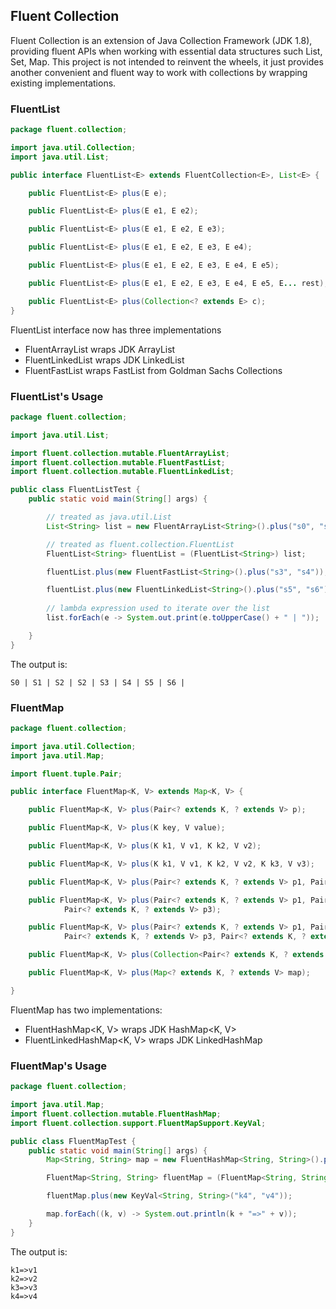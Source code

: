 ## Fluent Collection

Fluent Collection is an extension of Java Collection Framework (JDK 1.8), providing fluent APIs when working with essential data structures such List, Set, Map. This project is not intended to reinvent the wheels, it just provides another convenient and fluent way to work with collections by wrapping existing implementations. 


### FluentList

```java
package fluent.collection;

import java.util.Collection;
import java.util.List;

public interface FluentList<E> extends FluentCollection<E>, List<E> {

	public FluentList<E> plus(E e);

	public FluentList<E> plus(E e1, E e2);

	public FluentList<E> plus(E e1, E e2, E e3);

	public FluentList<E> plus(E e1, E e2, E e3, E e4);

	public FluentList<E> plus(E e1, E e2, E e3, E e4, E e5);

	public FluentList<E> plus(E e1, E e2, E e3, E e4, E e5, E... rest);

	public FluentList<E> plus(Collection<? extends E> c);
}

```

FluentList<E> interface now has three implementations
* FluentArrayList<E> wraps JDK ArrayList<E>
* FluentLinkedList<E> wraps JDK LinkedList<E>
* FluentFastList<E> wraps FastList<E> from Goldman Sachs Collections

### FluentList's Usage


```java
package fluent.collection;

import java.util.List;

import fluent.collection.mutable.FluentArrayList;
import fluent.collection.mutable.FluentFastList;
import fluent.collection.mutable.FluentLinkedList;

public class FluentListTest {
    public static void main(String[] args) {

        // treated as java.util.List
        List<String> list = new FluentArrayList<String>().plus("s0", "s1", "s2", "s2");

        // treated as fluent.collection.FluentList
        FluentList<String> fluentList = (FluentList<String>) list;

        fluentList.plus(new FluentFastList<String>().plus("s3", "s4"));

        fluentList.plus(new FluentLinkedList<String>().plus("s5", "s6"));
        
        // lambda expression used to iterate over the list
        list.forEach(e -> System.out.print(e.toUpperCase() + " | "));

    }
}

```

The output is:

```
S0 | S1 | S2 | S2 | S3 | S4 | S5 | S6 | 
```


### FluentMap

```java
package fluent.collection;

import java.util.Collection;
import java.util.Map;

import fluent.tuple.Pair;

public interface FluentMap<K, V> extends Map<K, V> {

    public FluentMap<K, V> plus(Pair<? extends K, ? extends V> p);

    public FluentMap<K, V> plus(K key, V value);

    public FluentMap<K, V> plus(K k1, V v1, K k2, V v2);

    public FluentMap<K, V> plus(K k1, V v1, K k2, V v2, K k3, V v3);

    public FluentMap<K, V> plus(Pair<? extends K, ? extends V> p1, Pair<? extends K, ? extends V> p2);

    public FluentMap<K, V> plus(Pair<? extends K, ? extends V> p1, Pair<? extends K, ? extends V> p2,
            Pair<? extends K, ? extends V> p3);

    public FluentMap<K, V> plus(Pair<? extends K, ? extends V> p1, Pair<? extends K, ? extends V> p2,
            Pair<? extends K, ? extends V> p3, Pair<? extends K, ? extends V>... rest);

    public FluentMap<K, V> plus(Collection<Pair<? extends K, ? extends V>> c);

    public FluentMap<K, V> plus(Map<? extends K, ? extends V> map);

}
```

FluentMap has two implementations:
* FluentHashMap<K, V> wraps JDK HashMap<K, V> 
* FluentLinkedHashMap<K, V> wraps JDK LinkedHashMap


### FluentMap's Usage

```java
package fluent.collection;

import java.util.Map;
import fluent.collection.mutable.FluentHashMap;
import fluent.collection.support.FluentMapSupport.KeyVal;

public class FluentMapTest {
    public static void main(String[] args) {
        Map<String, String> map = new FluentHashMap<String, String>().plus("k1", "v1", "k2", "v2", "k3", "v3");

        FluentMap<String, String> fluentMap = (FluentMap<String, String>) map;

        fluentMap.plus(new KeyVal<String, String>("k4", "v4"));

        map.forEach((k, v) -> System.out.println(k + "=>" + v));
    }
}

```

The output is:

```
k1=>v1
k2=>v2
k3=>v3
k4=>v4
```






